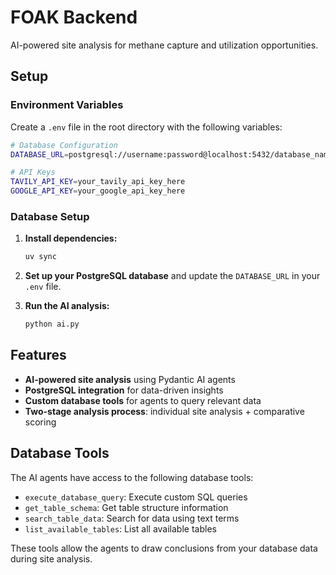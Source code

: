 # FOAK Backend

AI-powered site analysis for methane capture and utilization opportunities.

## Setup

### Environment Variables

Create a `.env` file in the root directory with the following variables:

```bash
# Database Configuration
DATABASE_URL=postgresql://username:password@localhost:5432/database_name

# API Keys
TAVILY_API_KEY=your_tavily_api_key_here
GOOGLE_API_KEY=your_google_api_key_here
```

### Database Setup

1. **Install dependencies:**
   ```bash
   uv sync
   ```

2. **Set up your PostgreSQL database** and update the `DATABASE_URL` in your `.env` file.

3. **Run the AI analysis:**
   ```bash
   python ai.py
   ```

## Features

- **AI-powered site analysis** using Pydantic AI agents
- **PostgreSQL integration** for data-driven insights
- **Custom database tools** for agents to query relevant data
- **Two-stage analysis process**: individual site analysis + comparative scoring

## Database Tools

The AI agents have access to the following database tools:

- `execute_database_query`: Execute custom SQL queries
- `get_table_schema`: Get table structure information
- `search_table_data`: Search for data using text terms
- `list_available_tables`: List all available tables

These tools allow the agents to draw conclusions from your database data during site analysis.